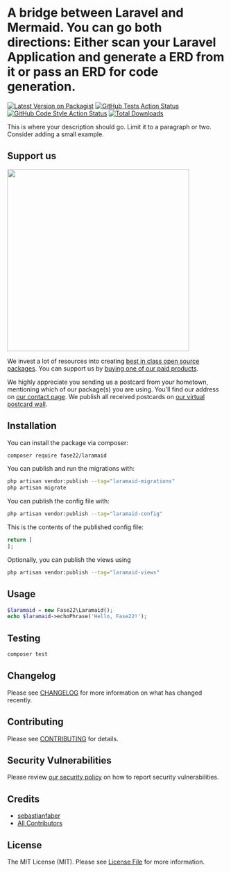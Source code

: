# A bridge between Laravel and Mermaid. You can go both directions: Either scan your Laravel Application and generate a ERD from it or pass an ERD for code generation.

[![Latest Version on Packagist](https://img.shields.io/packagist/v/fase22/laramaid.svg?style=flat-square)](https://packagist.org/packages/fase22/laramaid)
[![GitHub Tests Action Status](https://img.shields.io/github/actions/workflow/status/fase22/laramaid/run-tests.yml?branch=main&label=tests&style=flat-square)](https://github.com/fase22/laramaid/actions?query=workflow%3Arun-tests+branch%3Amain)
[![GitHub Code Style Action Status](https://img.shields.io/github/actions/workflow/status/fase22/laramaid/fix-php-code-style-issues.yml?branch=main&label=code%20style&style=flat-square)](https://github.com/fase22/laramaid/actions?query=workflow%3A"Fix+PHP+code+style+issues"+branch%3Amain)
[![Total Downloads](https://img.shields.io/packagist/dt/fase22/laramaid.svg?style=flat-square)](https://packagist.org/packages/fase22/laramaid)

This is where your description should go. Limit it to a paragraph or two. Consider adding a small example.

## Support us

[<img src="https://github-ads.s3.eu-central-1.amazonaws.com/laramaid.jpg?t=1" width="419px" />](https://spatie.be/github-ad-click/laramaid)

We invest a lot of resources into creating [best in class open source packages](https://spatie.be/open-source). You can support us by [buying one of our paid products](https://spatie.be/open-source/support-us).

We highly appreciate you sending us a postcard from your hometown, mentioning which of our package(s) you are using. You'll find our address on [our contact page](https://spatie.be/about-us). We publish all received postcards on [our virtual postcard wall](https://spatie.be/open-source/postcards).

## Installation

You can install the package via composer:

```bash
composer require fase22/laramaid
```

You can publish and run the migrations with:

```bash
php artisan vendor:publish --tag="laramaid-migrations"
php artisan migrate
```

You can publish the config file with:

```bash
php artisan vendor:publish --tag="laramaid-config"
```

This is the contents of the published config file:

```php
return [
];
```

Optionally, you can publish the views using

```bash
php artisan vendor:publish --tag="laramaid-views"
```

## Usage

```php
$laramaid = new Fase22\Laramaid();
echo $laramaid->echoPhrase('Hello, Fase22!');
```

## Testing

```bash
composer test
```

## Changelog

Please see [CHANGELOG](CHANGELOG.md) for more information on what has changed recently.

## Contributing

Please see [CONTRIBUTING](CONTRIBUTING.md) for details.

## Security Vulnerabilities

Please review [our security policy](../../security/policy) on how to report security vulnerabilities.

## Credits

- [sebastianfaber](https://github.com/fase22)
- [All Contributors](../../contributors)

## License

The MIT License (MIT). Please see [License File](LICENSE.md) for more information.
